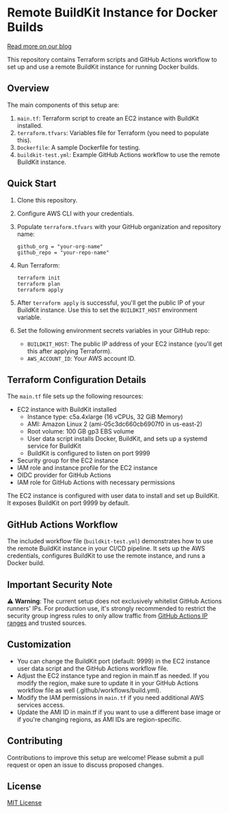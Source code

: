 # Remote BuildKit Instance for Docker Builds

[Read more on our blog](https://www.blacksmith.sh/blog/faster-docker-builds-using-a-remote-buildkit-instance)

This repository contains Terraform scripts and GitHub Actions workflow to set up and use a remote BuildKit instance for running Docker builds.

## Overview

The main components of this setup are:

1. `main.tf`: Terraform script to create an EC2 instance with BuildKit installed.
2. `terraform.tfvars`: Variables file for Terraform (you need to populate this).
3. `Dockerfile`: A sample Dockerfile for testing.
4. `buildkit-test.yml`: Example GitHub Actions workflow to use the remote BuildKit instance.

## Quick Start

1. Clone this repository.
2. Configure AWS CLI with your credentials.
3. Populate `terraform.tfvars` with your GitHub organization and repository name:

   ```
   github_org = "your-org-name"
   github_repo = "your-repo-name"
   ```
4. Run Terraform:

   ```
   terraform init
   terraform plan
   terraform apply
   ```

5. After `terraform apply` is successful, you'll get the public IP of your BuildKit instance. Use this to set the `BUILDKIT_HOST` environment variable.

6. Set the following environment secrets variables in your GitHub repo:
   - `BUILDKIT_HOST`: The public IP address of your EC2 instance (you'll get this after applying Terraform).
   - `AWS_ACCOUNT_ID`: Your AWS account ID.

## Terraform Configuration Details

The `main.tf` file sets up the following resources:

- EC2 instance with BuildKit installed
  - Instance type: c5a.4xlarge (16 vCPUs, 32 GiB Memory)
  - AMI: Amazon Linux 2 (ami-05c3dc660cb6907f0 in us-east-2)
  - Root volume: 100 GB gp3 EBS volume
  - User data script installs Docker, BuildKit, and sets up a systemd service for BuildKit
  - BuildKit is configured to listen on port 9999
- Security group for the EC2 instance
- IAM role and instance profile for the EC2 instance
- OIDC provider for GitHub Actions
- IAM role for GitHub Actions with necessary permissions

The EC2 instance is configured with user data to install and set up BuildKit. It exposes BuildKit on port 9999 by default.

## GitHub Actions Workflow

The included workflow file (`buildkit-test.yml`) demonstrates how to use the remote BuildKit instance in your CI/CD pipeline. It sets up the AWS credentials, configures BuildKit to use the remote instance, and runs a Docker build.

## Important Security Note

⚠️ **Warning**: The current setup does not exclusively whitelist GitHub Actions runners' IPs. For production use, it's strongly recommended to restrict the security group ingress rules to only allow traffic from [GitHub Actions IP ranges](https://api.github.com/meta) and trusted sources.

## Customization

- You can change the BuildKit port (default: 9999) in the EC2 instance user data script and the GitHub Actions workflow file.
- Adjust the EC2 instance type and region in main.tf as needed. If you modify the region, make sure to update it in your GitHub Actions workflow file as well (.github/workflows/build.yml).
- Modify the IAM permissions in `main.tf` if you need additional AWS services access.
- Update the AMI ID in main.tf if you want to use a different base image or if you're changing regions, as AMI IDs are region-specific.

## Contributing

Contributions to improve this setup are welcome! Please submit a pull request or open an issue to discuss proposed changes.

## License

[MIT License](LICENSE)
